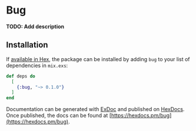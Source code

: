 # Bug

**TODO: Add description**

## Installation

If [available in Hex](https://hex.pm/docs/publish), the package can be installed
by adding `bug` to your list of dependencies in `mix.exs`:

```elixir
def deps do
  [
    {:bug, "~> 0.1.0"}
  ]
end
```

Documentation can be generated with [ExDoc](https://github.com/elixir-lang/ex_doc)
and published on [HexDocs](https://hexdocs.pm). Once published, the docs can
be found at [https://hexdocs.pm/bug](https://hexdocs.pm/bug).

